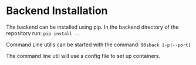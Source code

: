 

# Backend Installation

The backend can be installed using pip. In the backend directory of the repository run: `pip install .`.

Command Line utills can be started with the command:
`90sback [-p|--port]`

The command line util will use a config file to set up containers.
